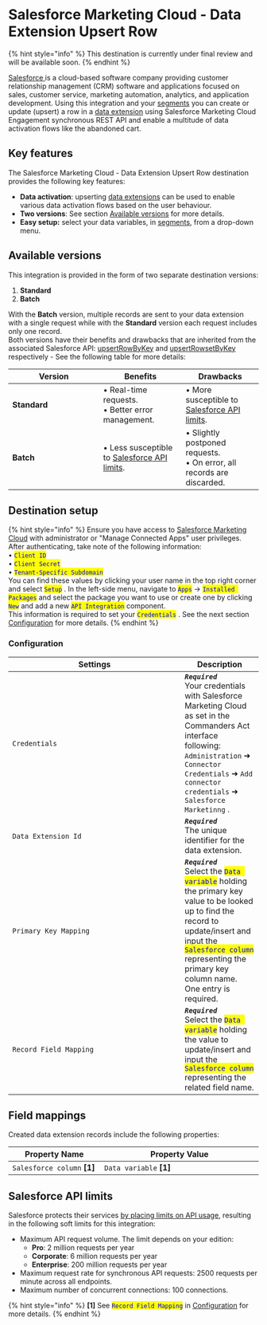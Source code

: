 # Salesforce Marketing Cloud - Data Extension Upsert Row

{% hint style="info" %}
This destination is currently under final review and will be available soon.
{% endhint %}

[Salesforce ](https://www.salesforce.com)is a cloud-based software company providing customer relationship management (CRM) software and applications focused on sales, customer service, marketing automation, analytics, and application development. Using this integration and your [segments](https://doc.commandersact.com/features/customers/segment) you can create or update (upsert) a row in a [data extension](https://help.salesforce.com/s/articleView?id=data.c360_a_data_extensions.htm\&type=5) using Salesforce Marketing Cloud Engagement synchronous REST API and enable a multitude of data activation flows like the abandoned cart.

## Key features

The Salesforce Marketing Cloud - Data Extension Upsert Row destination provides the following key features:

* **Data activation**: upserting [data extensions](https://help.salesforce.com/s/articleView?language=en_US\&id=data.c360_a_data_extensions.htm\&type=5) can be used to enable various data activation flows based on the user behaviour.
* **Two versions**: See section [Available versions](salesforce-marketing-cloud-data-extension-upsert-row.md#available-versions) for more details.
* **Easy setup:** select your data variables, in [segments](https://doc.commandersact.com/features/customers/segment), from a drop-down menu.&#x20;

## Available versions

This integration is provided in the form of two separate destination versions:

1. **Standard**
2. **Batch**

With the **Batch** version, multiple records are sent to your data extension with a single request while with the **Standard** version each request includes only one record.\
Both versions have their benefits and drawbacks that are inherited from the associated Salesforce API: [upsertRowByKey](https://developer.salesforce.com/docs/marketing/marketing-cloud/references/mc-data_extension_rows_sync?meta=upsertRowByKey) and [upsertRowsetByKey](https://developer.salesforce.com/docs/marketing/marketing-cloud/references/mc-data_extension_rows_sync?meta=upsertRowsetByKey) respectively - See the following table for more details:

<table><thead><tr><th width="167">Version</th><th>Benefits</th><th>Drawbacks</th></tr></thead><tbody><tr><td><strong>Standard</strong></td><td>• Real-time requests.<br>• Better error management.</td><td>• More  susceptible to <a href="salesforce-marketing-cloud-data-extension-upsert-row.md#salesforce-api-limits">Salesforce API limits</a>.</td></tr><tr><td><strong>Batch</strong></td><td>• Less susceptible to <a href="salesforce-marketing-cloud-data-extension-upsert-row.md#salesforce-api-limits">Salesforce API limits</a>.</td><td>• Slightly postponed requests.<br>• On error, all records are discarded.</td></tr></tbody></table>

## Destination setup

{% hint style="info" %}
Ensure you have access to [Salesforce Marketing Cloud](https://mc.exacttarget.com/) with administrator or "Manage Connected Apps" user privileges. After authenticating, take note of the following information:\
• <mark style="color:blue;">`Client ID`</mark>\
• <mark style="color:blue;">`Client Secret`</mark>\
• <mark style="color:blue;">`Tenant-Specific Subdomain`</mark>\
You can find these values by clicking your user name in the top right corner and select <mark style="color:blue;">`Setup`</mark> . In the left-side menu, navigate to <mark style="color:blue;">`Apps`</mark>  → <mark style="color:blue;">`Installed Packages`</mark> and select the package you want to use or create one by clicking <mark style="color:blue;">`New`</mark>  and add a new <mark style="color:blue;">`API Integration`</mark>  component.\
This information is required to set your <mark style="color:blue;">`Credentials`</mark> . See the next section [Configuration](salesforce-marketing-cloud-data-extension-upsert-row.md#configuration) for more details.
{% endhint %}

### Configuration

<table><thead><tr><th width="331">Settings</th><th>Description</th></tr></thead><tbody><tr><td><code>Credentials</code></td><td><em><strong><code>Required</code></strong></em> <br>Your credentials with Salesforce Marketing Cloud as set in the Commanders Act interface following: <code>Administration</code> ➜ <code>Connector Credentials</code> ➜ <code>Add connector credentials</code> ➜ <code>Salesforce Marketinng</code> .</td></tr><tr><td><code>Data Extension Id</code></td><td><em><strong><code>Required</code></strong></em> <br>The unique identifier for the data extension.</td></tr><tr><td><code>Primary Key Mapping</code></td><td><em><strong><code>Required</code></strong></em> <br>Select the <mark style="color:blue;"><code>Data variable</code></mark>  holding the primary key value to be looked up to find the record to update/insert and input the <mark style="color:blue;"><code>Salesforce column</code></mark>  representing the primary key column name. One entry is required.</td></tr><tr><td><code>Record Field Mapping</code></td><td><em><strong><code>Required</code></strong></em> <br>Select the <mark style="color:blue;"><code>Data variable</code></mark>  holding the value to update/insert and input the <mark style="color:blue;"><code>Salesforce column</code></mark>  representing the related field name.</td></tr></tbody></table>

## Field mappings

Created data extension records include the following properties:

<table><thead><tr><th width="275">Property Name</th><th width="586">Property Value</th></tr></thead><tbody><tr><td><code>Salesforce column</code> <strong>[1]</strong></td><td><code>Data variable</code> <strong>[1]</strong></td></tr></tbody></table>

## Salesforce API limits

Salesforce protects their services [by placing limits on API usage](https://app.gitbook.com/u/TyQmmynWMvMlk9NdUinevOT5XTl2), resulting in the following soft limits for this integration:

* Maximum API request volume. The limit depends on your edition:
  * **Pro**: 2 million requests per year
  * **Corporate**: 6 million requests per year
  * **Enterprise**: 200 million requests per year
* Maximum request rate for synchronous API requests: 2500 requests per minute across all endpoints.
* Maximum number of concurrent connections: 100 connections.

{% hint style="info" %}
**\[1]** See <mark style="color:blue;">`Record Field Mapping`</mark>  in [Configuration](salesforce-marketing-cloud-data-extension-upsert-row.md#configuration) for more details.
{% endhint %}
